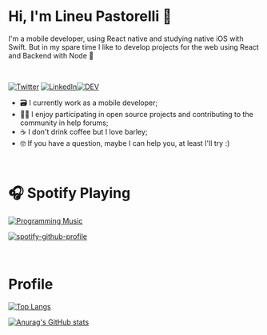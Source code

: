 # Hi, I'm Lineu Pastorelli 👋

I'm a mobile developer, using React native and studying native iOS with Swift. But in my spare time I like to develop projects for the web using React and Backend with Node 🤪

<br />

[![Twitter](https://img.shields.io/badge/twitter-%231DA1F2.svg?&style=for-the-badge&logo=twitter&logoColor=white)](https://twitter.com/KiritoKuuuun) [![LinkedIn](https://img.shields.io/badge/linkedin-%230077B5.svg?&style=for-the-badge&logo=linkedin&logoColor=white)](https://www.linkedin.com/in/lineu-pastorelli-5165a7186/)[![DEV](https://img.shields.io/badge/DEV-%23000000.svg?&style=for-the-badge&logo=dev.to&logoColor=white)](https://lineupastorelli.com/)

- 🗃 I currently work as a mobile developer;
- 🤜🤛 I enjoy participating in open source projects and contributing to the community in help forums;
- ☕️ I don't drink coffee but I love barley;
- 🤓 If you have a question, maybe I can help you, at least I'll try :)

<br />

# 🎧 Spotify Playing

[![Programming Music](https://img.shields.io/badge/Programming%20Music-%231DB954.svg?&style=for-the-badge&logo=spotify&logoColor=white)](https://open.spotify.com/user/12145155242?si=26c993bc6b354cd2)

[![spotify-github-profile](https://spotify-github-profile.vercel.app/api/view?uid=12145155242&cover_image=true&theme=default)](https://github.com/lineuxyz)

<br />

# Profile

[![Top Langs](https://github-readme-stats.vercel.app/api/top-langs/?username=lineuxyz)](https://github.com/lineuxyz)

[![Anurag's GitHub stats](https://github-readme-stats.vercel.app/api?username=lineuxyz)](https://github.com/lineuxyz)
